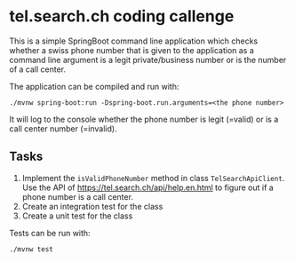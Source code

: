 # tel.search.ch coding callenge

This is a simple SpringBoot command line application which checks whether a swiss phone number
that is given to the application as a command line argument is a legit private/business number or 
is the number of a call center.

The application can be compiled and run with:

```
./mvnw spring-boot:run -Dspring-boot.run.arguments=<the phone number>
```

It will log to the console whether the phone number is legit (=valid) or is a 
call center number (=invalid).

## Tasks

1. Implement the `isValidPhoneNumber` method in class `TelSearchApiClient`. Use the API of 
   https://tel.search.ch/api/help.en.html to figure out if a phone number is a call center.
2. Create an integration test for the class
3. Create a unit test for the class

Tests can be run with:
```
./mvnw test
```

